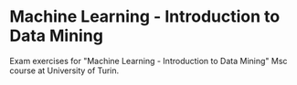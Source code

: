 # Machine Learning - Introduction to Data Mining
Exam exercises for "Machine Learning - Introduction to Data Mining" Msc course at University of Turin.
